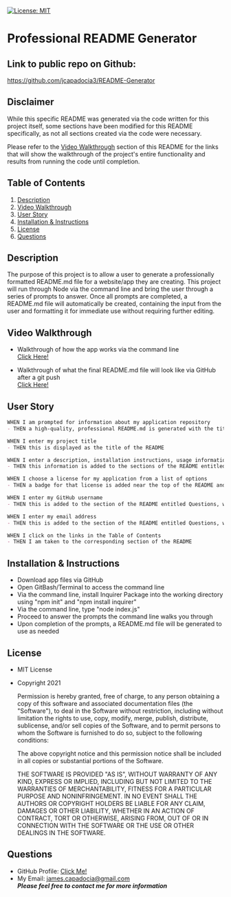 [![License: MIT](https://img.shields.io/badge/License-MIT-yellow.svg)](https://opensource.org/licenses/MIT)
  
# Professional README Generator

## Link to public repo on Github:

https://github.com/jcapadocia3/README-Generator

## Disclaimer

While this specific README was generated via the code written for this project itself, some sections have been modified for this README specifically, as not all sections created via the code were necessary.

Please refer to the [Video Walkthrough](#Video-Walkthrough) section of this README for the links that will show the walkthrough of the project's entire functionality and results from running the code until completion.

## Table of Contents
1. [Description](#Description)
2. [Video Walkthrough](#Video-Walkthrough)
3. [User Story](#User-Story)
4. [Installation & Instructions](#Installation-&-Instructions)
5. [License](#License)
6. [Questions](#Questions)

## Description
The purpose of this project is to allow a user to generate a professionally formatted README.md file for a website/app they are creating. This project will run through Node via the command line and bring the user through a series of prompts to answer. Once all prompts are completed, a README.md file will automatically be created, containing the input from the user and formatting it for immediate use without requiring further editing.

## Video Walkthrough

- Walkthrough of how the app works via the command line<br>
<a target="_blank" href="https://watch.screencastify.com/v/LeW6cp70P88gwYyrJGCM">Click Here!</a>

- Walkthrough of what the final README.md file will look like via GitHub after a git push<br>
<a target="_blank" href="https://watch.screencastify.com/v/vEtg3BC7DC6tGhKFwVDm">Click Here!</a>

## User Story
```md
WHEN I am prompted for information about my application repository
- THEN a high-quality, professional README.md is generated with the title of my project and sections entitled Description, Table of Contents, Installation, Usage, License, Contributing, Tests, and Questions

WHEN I enter my project title
- THEN this is displayed as the title of the README

WHEN I enter a description, installation instructions, usage information, contribution guidelines, and test instructions
- THEN this information is added to the sections of the README entitled Description, Installation, Usage, Contributing, and Tests

WHEN I choose a license for my application from a list of options
- THEN a badge for that license is added near the top of the README and a notice is added to the section of the README entitled License that explains which license the application is covered under

WHEN I enter my GitHub username
- THEN this is added to the section of the README entitled Questions, with a link to my GitHub profile

WHEN I enter my email address
- THEN this is added to the section of the README entitled Questions, with instructions on how to reach me with additional questions

WHEN I click on the links in the Table of Contents
- THEN I am taken to the corresponding section of the README
```

## Installation & Instructions
- Download app files via GitHub
- Open GitBash/Terminal to access the command line
- Via the command line, install Inquirer Package into the working directory using "npm init" and "npm install inquirer"
- Via the command line, type "node index.js"
- Proceed to answer the prompts the command line walks you through
- Upon completion of the prompts, a README.md file will be generated to use as needed

## License
- MIT License
- Copyright 2021

    Permission is hereby granted, free of charge, to any person obtaining a copy of this software and associated documentation files (the "Software"), to deal in the Software without restriction, including without limitation the rights to use, copy, modify, merge, publish, distribute, sublicense, and/or sell copies of the Software, and to permit persons to whom the Software is furnished to do so, subject to the following conditions:
    
    The above copyright notice and this permission notice shall be included in all copies or substantial portions of the Software.
    
    THE SOFTWARE IS PROVIDED "AS IS", WITHOUT WARRANTY OF ANY KIND, EXPRESS OR IMPLIED, INCLUDING BUT NOT LIMITED TO THE WARRANTIES OF MERCHANTABILITY, FITNESS FOR A PARTICULAR PURPOSE AND NONINFRINGEMENT. IN NO EVENT SHALL THE AUTHORS OR COPYRIGHT HOLDERS BE LIABLE FOR ANY CLAIM, DAMAGES OR OTHER LIABILITY, WHETHER IN AN ACTION OF CONTRACT, TORT OR OTHERWISE, ARISING FROM, OUT OF OR IN CONNECTION WITH THE SOFTWARE OR THE USE OR OTHER DEALINGS IN THE SOFTWARE.

## Questions
- GitHub Profile: <a href="https://github.com/jcapadocia3">Click Me!</a><br>
- My Email: james.capadocia@gmail.com<br>
***Please feel free to contact me for more information***